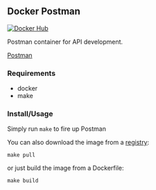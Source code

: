 Docker Postman
--
[![Docker Hub](https://img.shields.io/docker/cloud/build/uridium/postman.svg)](https://hub.docker.com/r/uridium/postman/)

Postman container for API development.

[Postman](https://www.getpostman.com/)

### Requirements

* docker
* make

### Install/Usage

Simply run `make` to fire up Postman

You can also download the image from a [registry](https://hub.docker.com/r/uridium/postman/):

    make pull

or just build the image from a Dockerfile:

    make build
